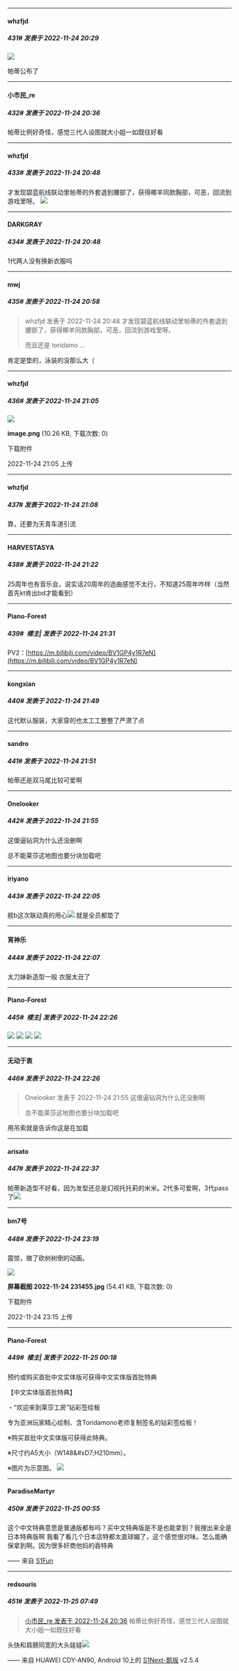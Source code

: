 

*****

####  whzfjd  
##### 431#       发表于 2022-11-24 20:29

<img src="https://p.sda1.dev/8/3e85241b5fe9f15cdebaaf4a03e17f1f/Snipaste_2022-11-24_20-28-04.png" referrerpolicy="no-referrer">

帕蒂公布了



*****

####  小市民_re  
##### 432#       发表于 2022-11-24 20:36

帕蒂比例好奇怪，感觉三代人设图就大小姐一如既往好看



*****

####  whzfjd  
##### 433#       发表于 2022-11-24 20:48

才发现碧蓝航线联动里帕蒂的外套退到腰部了，获得椰羊同款胸部，可恶，回流到游戏里呀。
<img src="https://p.sda1.dev/8/96b43304eab5db600c3c91a78cb03e3d/chara@sp.png" referrerpolicy="no-referrer">

*****

####  DARKGRAY  
##### 434#       发表于 2022-11-24 20:48

1代两人没有换新衣服吗



*****

####  mwj  
##### 435#       发表于 2022-11-24 20:58

<blockquote>whzfjd 发表于 2022-11-24 20:48
才发现碧蓝航线联动里帕蒂的外套退到腰部了，获得椰羊同款胸部，可恶，回流到游戏里呀。

而且还是 toridamo ...</blockquote>
肯定是垫的，泳装的没那么大（



*****

####  whzfjd  
##### 436#       发表于 2022-11-24 21:05

<img src="https://img.saraba1st.com/forum/202211/24/210514alfell1i5k2a7zwi.png" referrerpolicy="no-referrer">

<strong>image.png</strong> (10.26 KB, 下载次数: 0)

下载附件

2022-11-24 21:05 上传

*****

####  whzfjd  
##### 437#       发表于 2022-11-24 21:08

靠，还要为天青车道引流



*****

####  HARVESTASYA  
##### 438#       发表于 2022-11-24 21:22

25周年也有音乐会，说实话20周年的选曲感觉不太行，不知道25周年咋样（当然首先kt肯出bd才能看到）

*****

####  Piano-Forest  
##### 439#         楼主| 发表于 2022-11-24 21:31

PV2：[https://m.bilibili.com/video/BV1GP4y1R7eN](https://m.bilibili.com/video/BV1GP4y1R7eN)



*****

####  kongxian  
##### 440#       发表于 2022-11-24 21:49

这代默认服装，大家穿的也太工工整整了严肃了点

*****

####  sandro  
##### 441#       发表于 2022-11-24 21:51

帕蒂还是双马尾比较可爱啊



*****

####  Onelooker  
##### 442#       发表于 2022-11-24 21:55

这傻逼钻洞为什么还没删啊

总不能莱莎这地图也要分块加载吧



*****

####  iriyano  
##### 443#       发表于 2022-11-24 22:05

舰b这次联动真的用心<img src="https://static.saraba1st.com/image/smiley/face2017/009.gif" referrerpolicy="no-referrer">
就是全员都垫了

*****

####  宵神乐  
##### 444#       发表于 2022-11-24 22:07

太刀妹新造型一般 衣服太丑了



*****

####  Piano-Forest  
##### 445#         楼主| 发表于 2022-11-24 22:26

<img src="https://p.sda1.dev/8/6a27df872c2f1d2d5e1f258b416526cc/1669298658993.png" referrerpolicy="no-referrer">
<img src="https://p.sda1.dev/8/985821b8d38969aee1d97301eebcde5f/7.jpg" referrerpolicy="no-referrer">
<img src="https://p.sda1.dev/8/4c8b00aa2741a30d2a2b79476f4ca228/8.jpg" referrerpolicy="no-referrer">
<img src="https://p.sda1.dev/8/0ca571753c795336f75e53bbed098e72/9.jpg" referrerpolicy="no-referrer">

*****

####  无动于衷  
##### 446#       发表于 2022-11-24 22:26

<blockquote>Onelooker 发表于 2022-11-24 21:55
这傻逼钻洞为什么还没删啊

总不能莱莎这地图也要分块加载吧</blockquote>
用吊索就是告诉你这是在加载



*****

####  arisato  
##### 447#       发表于 2022-11-24 22:37

帕蒂新造型不好看，因为发型还总是幻视托托莉的米米。2代多可爱啊，3代pass了<img src="https://static.saraba1st.com/image/smiley/face2017/136.png" referrerpolicy="no-referrer">



*****

####  bm7号  
##### 448#       发表于 2022-11-24 23:19

震惊，做了砍树树倒的动画。

<img src="https://img.saraba1st.com/forum/202211/24/231531v9gvn32n2gurguso.jpg" referrerpolicy="no-referrer">

<strong>屏幕截图 2022-11-24 231455.jpg</strong> (54.41 KB, 下载次数: 0)

下载附件

2022-11-24 23:15 上传



*****

####  Piano-Forest  
##### 449#         楼主| 发表于 2022-11-25 00:18

预约或购买首批中文实体版可获得中文实体版首批特典

【中文实体版首批特典】

・“欢迎来到莱莎工房”钻彩签绘板

专为亚洲玩家精心绘制、含Toridamono老师复制签名的钻彩签绘板！

※购买首批中文实体版可获得此特典。

※尺寸约A5大小（W148&amp;#xD7;H210mm）。

※图片为示意图。
<img src="https://p.sda1.dev/8/d65bb7be63a60c13a817f5709f5c6b56/006Jp6hMgy1h8dpe9o3ykj30fi0m1wid.jpg" referrerpolicy="no-referrer">



*****

####  ParadiseMartyr  
##### 450#       发表于 2022-11-25 00:55

这个中文特典意思是普通版都有吗？买中文特典版是不是也能拿到？我搜出来全是日本特典版啊
我看了看几个日本店特都太直球媚了，这个感觉很对味。怎么能确保拿到啊。因为很多奸商他妈的吞特典

—— 来自 [S1Fun](https://s1fun.koalcat.com)



*****

####  redsouris  
##### 451#       发表于 2022-11-25 07:49

<blockquote><a href="httphttps://bbs.saraba1st.com/2b/forum.php?mod=redirect&amp;goto=findpost&amp;pid=58595772&amp;ptid=2089116" target="_blank">小市民_re 发表于 2022-11-24 20:36</a>
帕蒂比例好奇怪，感觉三代人设图就大小姐一如既往好看</blockquote>
头快和肩膀同宽的大头娃娃<img src="https://static.saraba1st.com/image/smiley/face2017/037.png" referrerpolicy="no-referrer">

—— 来自 HUAWEI CDY-AN90, Android 10上的 [S1Next-鹅版](https://github.com/ykrank/S1-Next/releases) v2.5.4

